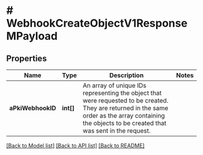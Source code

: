 # # WebhookCreateObjectV1ResponseMPayload

## Properties

Name | Type | Description | Notes
------------ | ------------- | ------------- | -------------
**aPkiWebhookID** | **int[]** | An array of unique IDs representing the object that were requested to be created.  They are returned in the same order as the array containing the objects to be created that was sent in the request. |

[[Back to Model list]](../../README.md#models) [[Back to API list]](../../README.md#endpoints) [[Back to README]](../../README.md)
